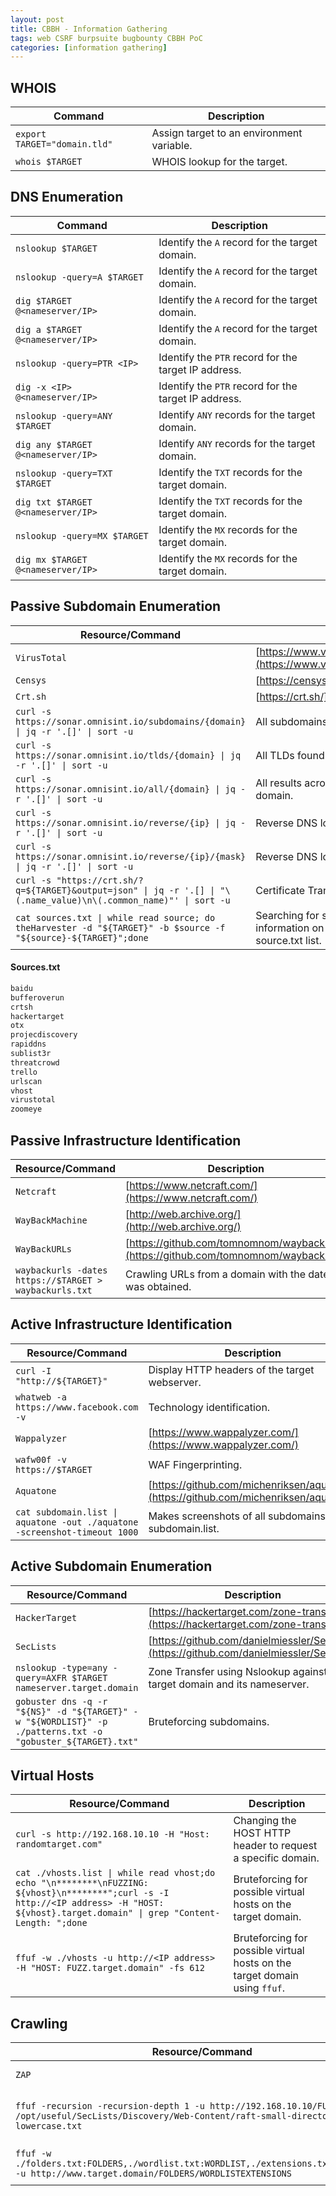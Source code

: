 ```yaml
---
layout: post
title: CBBH - Information Gathering
tags: web CSRF burpsuite bugbounty CBBH PoC
categories: [information gathering]
---
```


## WHOIS

| **Command** | **Description** |
|-|-|
| `export TARGET="domain.tld"` | Assign target to an environment variable. |
| `whois $TARGET` | WHOIS lookup for the target. |



## DNS Enumeration

| **Command** | **Description** |
|-|-|
| `nslookup $TARGET` | Identify the `A` record for the target domain. |
| `nslookup -query=A $TARGET` | Identify the `A` record for the target domain. |
| `dig $TARGET @<nameserver/IP>` | Identify the `A` record for the target domain.  |
| `dig a $TARGET @<nameserver/IP>` | Identify the `A` record for the target domain.  |
| `nslookup -query=PTR <IP>` | Identify the `PTR` record for the target IP address. |
| `dig -x <IP> @<nameserver/IP>` | Identify the `PTR` record for the target IP address.  |
| `nslookup -query=ANY $TARGET` | Identify `ANY` records for the target domain. |
| `dig any $TARGET @<nameserver/IP>` | Identify `ANY` records for the target domain. |
| `nslookup -query=TXT $TARGET` | Identify the `TXT` records for the target domain. |
| `dig txt $TARGET @<nameserver/IP>` | Identify the `TXT` records for the target domain. |
| `nslookup -query=MX $TARGET` | Identify the `MX` records for the target domain. |
| `dig mx $TARGET @<nameserver/IP>` | Identify the `MX` records for the target domain. |


## Passive Subdomain Enumeration

| **Resource/Command** | **Description** |
|-|-|
| `VirusTotal` | [https://www.virustotal.com/gui/home/url](https://www.virustotal.com/gui/home/url) |
| `Censys` | [https://censys.io/](https://censys.io/) |
| `Crt.sh` | [https://crt.sh/](https://crt.sh/) |
| `curl -s https://sonar.omnisint.io/subdomains/{domain} \| jq -r '.[]' \| sort -u` | All subdomains for a given domain. |
| `curl -s https://sonar.omnisint.io/tlds/{domain} \| jq -r '.[]' \| sort -u` | All TLDs found for a given domain. |
| `curl -s https://sonar.omnisint.io/all/{domain} \| jq -r '.[]' \| sort -u` | All results across all TLDs for a given domain. |
| `curl -s https://sonar.omnisint.io/reverse/{ip} \| jq -r '.[]' \| sort -u` | Reverse DNS lookup on IP address. |
| `curl -s https://sonar.omnisint.io/reverse/{ip}/{mask} \| jq -r '.[]' \| sort -u` | Reverse DNS lookup of a CIDR range. |
| `curl -s "https://crt.sh/?q=${TARGET}&output=json" \| jq -r '.[] \| "\(.name_value)\n\(.common_name)"' \| sort -u` | Certificate Transparency. |
| `cat sources.txt \| while read source; do theHarvester -d "${TARGET}" -b $source -f "${source}-${TARGET}";done` | Searching for subdomains and other information on the sources provided in the source.txt list. |

#### Sources.txt
```txt
baidu
bufferoverun
crtsh
hackertarget
otx
projecdiscovery
rapiddns
sublist3r
threatcrowd
trello
urlscan
vhost
virustotal
zoomeye
```


## Passive Infrastructure Identification

| **Resource/Command** | **Description** |
|-|-|
| `Netcraft` | [https://www.netcraft.com/](https://www.netcraft.com/) |
| `WayBackMachine` | [http://web.archive.org/](http://web.archive.org/) |
| `WayBackURLs` | [https://github.com/tomnomnom/waybackurls](https://github.com/tomnomnom/waybackurls) |
| `waybackurls -dates https://$TARGET > waybackurls.txt` | Crawling URLs from a domain with the date it was obtained. |

## Active Infrastructure Identification

| **Resource/Command** | **Description** |
|-|-|
| `curl -I "http://${TARGET}"` | Display HTTP headers of the target webserver. |
| `whatweb -a https://www.facebook.com -v` | Technology identification. |
| `Wappalyzer` | [https://www.wappalyzer.com/](https://www.wappalyzer.com/) |
| `wafw00f -v https://$TARGET` | WAF Fingerprinting. |
| `Aquatone` | [https://github.com/michenriksen/aquatone](https://github.com/michenriksen/aquatone) |
| `cat subdomain.list \| aquatone -out ./aquatone -screenshot-timeout 1000` | Makes screenshots of all subdomains in the subdomain.list. |


## Active Subdomain Enumeration

| **Resource/Command** | **Description** |
|-|-|
| `HackerTarget` | [https://hackertarget.com/zone-transfer/](https://hackertarget.com/zone-transfer/) |
| `SecLists` | [https://github.com/danielmiessler/SecLists](https://github.com/danielmiessler/SecLists) |
| `nslookup -type=any -query=AXFR $TARGET nameserver.target.domain` | Zone Transfer using Nslookup against the target domain and its nameserver. |
| `gobuster dns -q -r "${NS}" -d "${TARGET}" -w "${WORDLIST}" -p ./patterns.txt -o "gobuster_${TARGET}.txt"` | Bruteforcing subdomains. |


## Virtual Hosts

| **Resource/Command** | **Description** |
|-|-|
| `curl -s http://192.168.10.10 -H "Host: randomtarget.com"` | Changing the HOST HTTP header to request a specific domain. |
| `cat ./vhosts.list \| while read vhost;do echo "\n********\nFUZZING: ${vhost}\n********";curl -s -I http://<IP address> -H "HOST: ${vhost}.target.domain" \| grep "Content-Length: ";done` | Bruteforcing for possible virtual hosts on the target domain. |
| `ffuf -w ./vhosts -u http://<IP address> -H "HOST: FUZZ.target.domain" -fs 612` | Bruteforcing for possible virtual hosts on the target domain using `ffuf`. |


## Crawling

| **Resource/Command** | **Description** |
|-|-|
| `ZAP` | [https://www.zaproxy.org/](https://www.zaproxy.org/) |
| `ffuf -recursion -recursion-depth 1 -u http://192.168.10.10/FUZZ -w /opt/useful/SecLists/Discovery/Web-Content/raft-small-directories-lowercase.txt` | Discovering files and folders that cannot be spotted by browsing the website.
| `ffuf -w ./folders.txt:FOLDERS,./wordlist.txt:WORDLIST,./extensions.txt:EXTENSIONS -u http://www.target.domain/FOLDERS/WORDLISTEXTENSIONS` | Mutated bruteforcing against the target web server. |